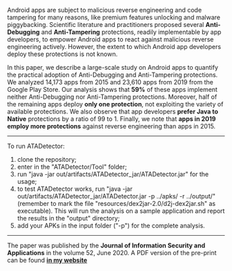 Android apps are subject to malicious reverse engineering and code tampering for many reasons, like premium features unlocking and malware piggybacking. Scientific literature and practitioners proposed several **Anti-Debugging** and **Anti-Tampering** protections, readily implementable by app developers, to empower Android apps to react against malicious reverse engineering actively. However, the extent to which Android app developers deploy these protections is not known.  

In this paper, we describe a large-scale study on Android apps to quantify the practical adoption of Anti-Debugging and Anti-Tampering protections. We analyzed 14,173 apps from 2015 and 23,610 apps from 2019 from the Google Play Store. Our analysis shows that **59%** of these apps implement neither Anti-Debugging nor Anti-Tampering protections. Moreover, half of the remaining apps deploy **only one protection**, not exploiting the variety of available protections. We also observe that app developers **prefer Java to Native** protections by a ratio of 99 to 1. Finally, we note that **apps in 2019 employ more protections** against reverse engineering than apps in 2015.
<hr />

To run ATADetector:
1. clone the repository;
2. enter in the "ATADetector/Tool" folder;
3. run "java -jar out/artifacts/ATADetector_jar/ATADetector.jar" for the usage;
4. to test ATADetector works, run "java -jar out/artifacts/ATADetector_jar/ATADetector.jar -p ../apks/ -r ../output/" (remember to mark the file "resources/dex2jar-2.0/d2j-dex2jar.sh" as executable). This will run the analysis on a sample application and report the results in the "output" directory;
5. add your APKs in the input folder ("-p") for the complete analysis.

<hr />

The paper was published by the **Journal of Information Security and Applications** in the volume 52, June 2020. A PDF version of the pre-print can be found [**in my website**](https://stefanoberlato.it/publications/)
